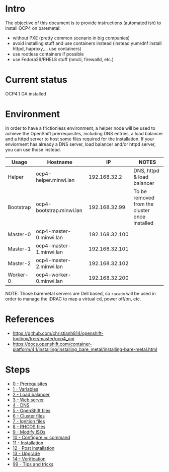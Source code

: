 # Intro

The objective of this document is to provide instructions (automated ish) to install OCP4 on baremetal:
* without PXE (pretty common scenario in big companies)
* avoid installing stuff and use containers instead (instead yum/dnf install httpd, haproxy,... use containers)
* use rootless containers if possible
* use Fedora29/RHEL8 stuff (nmcli, firewalld, etc.)

# Current status

OCP4.1 GA installed

# Environment

In order to have a frictionless environment, a helper node will be used to achieve the OpenShift prerrequisites, including
DNS entries, a load balancer and a httpd server to host some files required for the installation.
If your enviorment has already a DNS server, load balancer and/or httpd server, you can use those instead.

| Usage     | Hostname                 | IP             | NOTES                                         |
|-----------|--------------------------|----------------|-----------------------------------------------|
| Helper    | ocp4-helper.minwi.lan    | 192.168.32.2   | DNS, httpd & load balancer                    |
| Bootstrap | ocp4-bootstrap.minwi.lan | 192.168.32.99  | To be removed from the cluster once installed |
| Master-0  | ocp4-master-0.minwi.lan  | 192.168.32.100 |                                               |
| Master-1  | ocp4-master-1.minwi.lan  | 192.168.32.101 |                                               |
| Master-2  | ocp4-master-2.minwi.lan  | 192.168.32.102 |                                               |
| Worker-0  | ocp4-worker-0.minwi.lan  | 192.168.32.200 |                                               |

NOTE: Those baremetal servers are Dell based, so `racadm` will be used in order to manage the iDRAC to map a virtual cd, power off/on, etc.

# References

* https://github.com/christianh814/openshift-toolbox/tree/master/ocp4_upi
* https://docs.openshift.com/container-platform/4.1/installing/installing_bare_metal/installing-bare-metal.html

# Steps

* [0 - Prerequisites](docs/0-prerequisites.md)
* [1 - Variables](docs/1-variables.md)
* [2 - Load balancer](docs/2-load-balancer.md)
* [3 - Web server](docs/3-web-server.md)
* [4 - DNS](docs/4-dns.md)
* [5 - OpenShift files](docs/5-openshift-files.md)
* [6 - Cluster files](docs/6-cluster-files.md)
* [7 - Ignition files](docs/7-ignition-files.md)
* [8 - RHCOS files](docs/8-rhcos-files.md)
* [9 - Modify ISOs](docs/9-modify-isos.md)
* [10 - Configure `oc` command](docs/10-configure-oc-command.md)
* [11 - Installation](docs/11-installation.md)
* [12 - Post installation](docs/12-post-installation.md)
* [13 - Upgrade](docs/13-upgrade.md)
* [14 - Verification](docs/14-verification.md)
* [99 - Tips and tricks](docs/99-tips-and-tricks.md)
